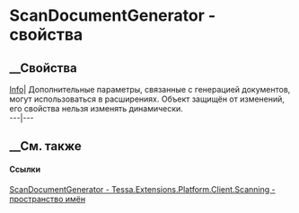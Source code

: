 # ScanDocumentGenerator - свойства
##  __Свойства
[Info](P_Tessa_Extensions_Platform_Client_Scanning_ScanDocumentGenerator_Info.htm)|
Дополнительные параметры, связанные с генерацией документов, могут
использоваться в расширениях. Объект защищён от изменений, его свойства нельзя
изменять динамически.  
---|---  
## __См. также
#### Ссылки
[ScanDocumentGenerator -
](T_Tessa_Extensions_Platform_Client_Scanning_ScanDocumentGenerator.htm)
[Tessa.Extensions.Platform.Client.Scanning - пространство
имён](N_Tessa_Extensions_Platform_Client_Scanning.htm)
